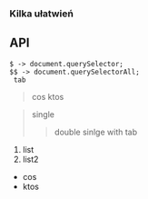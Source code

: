 ### Kilka ułatwień

## API
	$ -> document.querySelector;
	$$ -> document.querySelectorAll;
     tab
> cos
> ktos

> single
> > double
> sinlge
>	with tab
1. list
1. list2
* cos
* ktos
